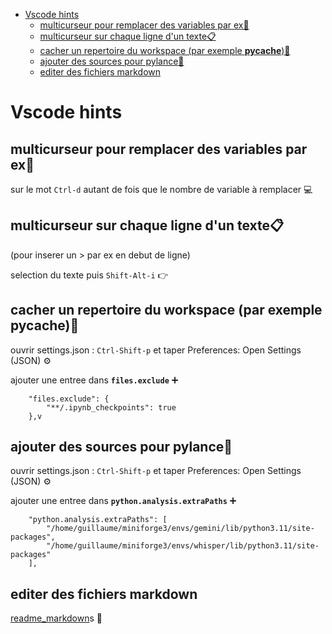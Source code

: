 - [Vscode hints](#vscode-hints)
  - [multicurseur pour remplacer des variables par ex🔄](#multicurseur-pour-remplacer-des-variables-par-ex)
  - [multicurseur sur chaque ligne d'un texte📋](#multicurseur-sur-chaque-ligne-dun-texte)
  - [cacher un repertoire du workspace (par exemple __pycache__)🙈](#cacher-un-repertoire-du-workspace-par-exemple-pycache)
  - [ajouter des sources pour pylance🔌](#ajouter-des-sources-pour-pylance)
  - [editer des fichiers markdown](#editer-des-fichiers-markdown)

# Vscode hints

## multicurseur pour remplacer des variables par ex🔄

sur le mot `Ctrl-d` autant de fois que le nombre de variable à remplacer 💻

## multicurseur sur chaque ligne d'un texte📋

(pour inserer un > par ex en debut de ligne)

selection du texte puis `Shift-Alt-i` 👉

## cacher un repertoire du workspace (par exemple __pycache__)🙈

ouvrir settings.json : `Ctrl-Shift-p` et taper Preferences: Open Settings (JSON) ⚙️

ajouter une entree dans __`files.exclude`__ ➕

```
    "files.exclude": {
        "**/.ipynb_checkpoints": true
    },v
```

## ajouter des sources pour pylance🔌

ouvrir settings.json : `Ctrl-Shift-p` et taper Preferences: Open Settings (JSON) ⚙️

ajouter une entree dans __`python.analysis.extraPaths`__ ➕

```
    "python.analysis.extraPaths": [
        "/home/guillaume/miniforge3/envs/gemini/lib/python3.11/site-packages",
        "/home/guillaume/miniforge3/envs/whisper/lib/python3.11/site-packages"
    ],
```

## editer des fichiers markdown

[readme_markdown](readme_markdown.md)s 📄
